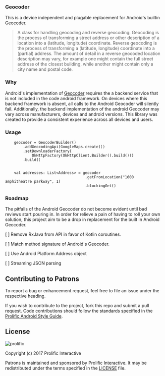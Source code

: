 ### Geocoder

This is a device independent and plugable replacement for Android's builtin Geocoder.

> A class for handling geocoding and reverse geocoding. Geocoding is the process of transforming a street address or other description of a location into a (latitude, longitude) coordinate. Reverse geocoding is the process of transforming a (latitude, longitude) coordinate into a (partial) address. The amount of detail in a reverse geocoded location description may vary, for example one might contain the full street address of the closest building, while another might contain only a city name and postal code.

### Why

Android's implementation of [Geocoder](https://developer.android.com/reference/android/location/Geocoder.html)
requires the a backend service that is not included in the code android framework.
On devices where this backend framework is absent, all calls to the Android Geocoder
will silently fail. Additionally, the backend implementation of the android Geocoder may
vary across manufacturers, devices and android versions. This library was created
to provide a consistent experience across all devices and users.


### Usage



```
    geocoder = GeocoderBuilder()
        .addGeocodingApi(GoogleMaps.create())
        .setDownloaderFactory(
            OkHttpFactory(OkHttpClient.Builder().build()))
        .build()


    val addresses: List<Address> = geocoder
                                    .getFromLocation("1600 amphitheatre parkway", 1)
                                    .blockingGet()
```

### Roadmap

The pitfalls of the Android Geocoder do not become evident until bad reviews start pouring in.
In order for relieve a pain of having to roll your own solution, this project aim to be a drop in
replacement for the built in Android Geocoder.

[ ] Remove RxJava from API in favor of Kotlin coroutines.

[ ] Match method signature of Android's Geocoder.

[ ] Use Android Platform Address object

[ ] Streaming JSON parsing



## Contributing to Patrons

To report a bug or enhancement request, feel free to file an issue under the respective heading.

If you wish to contribute to the project, fork this repo and submit a pull request. Code contributions should follow the standards specified in the [Prolific Android Style Guide](https://github.com/prolificinteractive/android-code-styles).

## License

![prolific](https://s3.amazonaws.com/prolificsitestaging/logos/Prolific_Logo_Full_Color.png)

Copyright (c) 2017 Prolific Interactive

Patrons is maintained and sponsored by Prolific Interactive. It may be redistributed under the terms specified in the [LICENSE] file.

[LICENSE]: ./LICENSE

